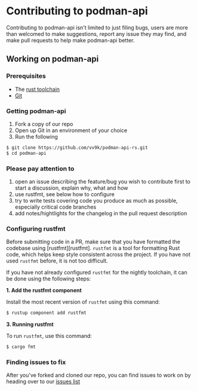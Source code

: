 # Contributing to podman-api
Contributing to podman-api isn't limited to just filing bugs, users are more than welcomed to make suggestions, report any issue they may find, and make pull requests to help make podman-api better.

## Working on podman-api
### Prerequisites
* The [rust toolchain](https://rustup.rs/)
* [Git](https://git-scm.com/)


### Getting podman-api
1. Fork a copy of our repo
2. Open up Git in an environment of your choice
3. Run the following

```sh
$ git clone https://github.com/vv9k/podman-api-rs.git
$ cd podman-api
```


### Please pay attention to
1. open an issue describing the feature/bug you wish to contribute first to start a discussion, explain why, what and how
2. use rustfmt, see below how to configure
3. try to write tests covering code you produce as much as possible, especially critical code branches
4. add notes/hightlights for the changelog in the pull request description


### Configuring rustfmt

Before submitting code in a PR, make sure that you have formatted the codebase
using [rustfmt][rustfmt]. `rustfmt` is a tool for formatting Rust code, which
helps keep style consistent across the project. If you have not used `rustfmt`
before, it is not too difficult.

If you have not already configured `rustfmt` for the
nightly toolchain, it can be done using the following steps:

**1. Add the rustfmt component**

Install the most recent version of `rustfmt` using this command:

```sh
$ rustup component add rustfmt
```

**3. Running rustfmt**

To run `rustfmt`, use this command:

```sh
$ cargo fmt
```


### Finding issues to fix
After you've forked and cloned our repo, you can find issues to work on by heading over to our [issues list](https://github.com/vv9k/podman-api-rs/issues)
